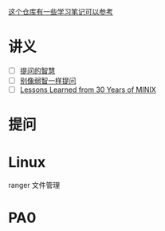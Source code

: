<a href="https://github.com/redlightASl/Notes/blob/master/%E8%AE%A1%E7%AE%97%E6%9C%BA%E5%BA%95%E5%B1%82/%E4%B8%80%E7%94%9F%E4%B8%80%E8%8A%AF/%E4%B8%80%E7%94%9F%E4%B8%80%E8%8A%AF%E5%AD%A6%E4%B9%A0%E7%AC%94%E8%AE%B01%E3%80%90verilator%E3%80%91.md">这个仓库有一些学习笔记可以参考</a>

# 讲义
- [ ] [提问的智慧](https://github.com/ryanhanwu/How-To-Ask-Questions-The-Smart-Way/blob/master/README-zh_CN.md)
- [ ] [别像弱智一样提问](https://github.com/tangx/Stop-Ask-Questions-The-Stupid-Ways/blob/master/README.md)
- [ ] [Lessons Learned from 30 Years of MINIX](https://cacm.acm.org/magazines/2016/3/198874-lessons-learned-from-30-years-of-minix/fulltext)

# 提问


# Linux

ranger 文件管理


# PA0

